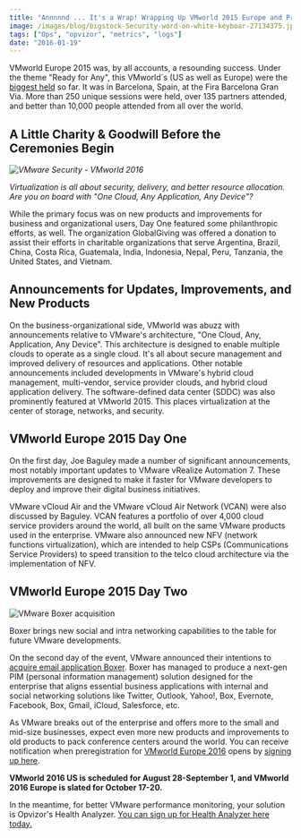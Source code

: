 ```yaml
---
title: "Annnnnd ... It's a Wrap! Wrapping Up VMworld 2015 Europe and Pre-Register for VMworld 2016"
image: /images/blog/bigstock-Security-word-on-white-keyboar-27134375.jpg
tags: ["Ops", "opvizor", "metrics", "logs"]
date: "2016-01-19"
---
```


VMworld Europe 2015 was, by all accounts, a resounding success. Under the theme "Ready for Any", this VMworld´s (US as well as Europe) were the [biggest held](https://www.vmworld.com/en/europe/index.html) so far. It was in Barcelona, Spain, at the Fira Barcelona Gran Via. More than 250 unique sessions were held, over 135 partners attended, and better than 10,000 people attended from all over the world.

## A Little Charity & Goodwill Before the Ceremonies Begin

_![VMware Security - VMworld 2016](/images/blog/bigstock-Security-word-on-white-keyboar-27134375.jpg)_

_Virtualization is all about security, delivery, and better resource allocation. Are you on board with "One Cloud, Any Application, Any Device"?_

While the primary focus was on new products and improvements for business and organizational users, Day One featured some philanthropic efforts, as well. The organization GlobalGiving was offered a donation to assist their efforts in charitable organizations that serve Argentina, Brazil, China, Costa Rica, Guatemala, India, Indonesia, Nepal, Peru, Tanzania, the United States, and Vietnam.

## Announcements for Updates, Improvements, and New Products

On the business-organizational side, VMworld was abuzz with announcements relative to VMware's architecture, "One Cloud, Any, Application, Any Device". This architecture is designed to enable multiple clouds to operate as a single cloud. It's all about secure management and improved delivery of resources and applications. Other notable announcements included developments in VMware's hybrid cloud management, multi-vendor, service provider clouds, and hybrid cloud application delivery. The software-defined data center (SDDC) was also prominently featured at VMworld 2015. This places virtualization at the center of storage, networks, and security.

## VMworld Europe 2015 Day One

On the first day, Joe Baguley made a number of significant announcements, most notably important updates to VMware vRealize Automation 7. These improvements are designed to make it faster for VMware developers to deploy and improve their digital business initiatives.

VMware vCloud Air and the VMware vCloud Air Network (VCAN) were also discussed by Baguley. VCAN features a portfolio of over 4,000 cloud service providers around the world, all built on the same VMware products used in the enterprise. VMware also announced new NFV (network functions virtualization), which are intended to help CSPs (Communications Service Providers) to speed transition to the telco cloud architecture via the implementation of NFV.

## VMworld Europe 2015 Day Two

![VMware Boxer acquisition](/images/blog/bigstock-Social-Network-Twitter-Icon-On-72969409.jpg)

Boxer brings new social and intra networking capabilities to the table for future VMware developments.

On the second day of the event, VMware announced their intentions to [acquire email application Boxer](https://blogs.vmware.com/euc/2015/10/vmworld-europe-2015.html). Boxer has managed to produce a next-gen PIM (personal information management) solution designed for the enterprise that aligns essential business applications with internal and social networking solutions like Twitter, Outlook, Yahoo!, Box, Evernote, Facebook, Box, Gmail, iCloud, Salesforce, etc.

As VMware breaks out of the enterprise and offers more to the small and mid-size businesses, expect even more new products and improvements to old products to pack conference centers around the world. You can receive notification when preregistration for [VMworld Europe 2016](https://www.vmworld.com/en/pre-register.html) opens by [signing up here](https://www.vmworld.com/en/pre-register.html). 

**VMworld 2016 US is scheduled for August 28-September 1, and VMworld 2016 Europe is slated for October 17-20.**

In the meantime, for better VMware performance monitoring, your solution is Opvizor's Health Analyzer. [You can sign up for Health Analyzer here today.](http://try.opvizor.com/health-analyzer/)

